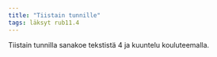 ```yaml
---
title: "Tiistain tunnille"
tags: läksyt rub11.4
---
```


Tiistain tunnilla sanakoe tekstistä 4 ja kuuntelu kouluteemalla.